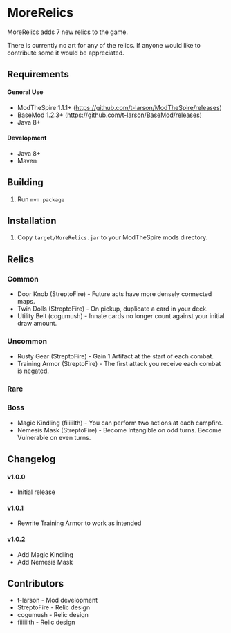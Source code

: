# MoreRelics #
MoreRelics adds 7 new relics to the game.

There is currently no art for any of the relics. If anyone would like to contribute some it would be appreciated.

## Requirements ##
#### General Use ####
* ModTheSpire 1.1.1+ (https://github.com/t-larson/ModTheSpire/releases)
* BaseMod 1.2.3+ (https://github.com/t-larson/BaseMod/releases)
* Java 8+

#### Development ####
* Java 8+
* Maven

## Building ##
1. Run `mvn package`

## Installation ##
1. Copy `target/MoreRelics.jar` to your ModTheSpire mods directory.

## Relics ##
### Common ###
* Door Knob (StreptoFire) - Future acts have more densely connected maps.
* Twin Dolls (StreptoFire) - On pickup, duplicate a card in your deck.
* Utility Belt (cogumush) - Innate cards no longer count against your initial draw amount.

### Uncommon ###
* Rusty Gear (StreptoFire) - Gain 1 Artifact at the start of each combat.
* Training Armor (StreptoFire) - The first attack you receive each combat is negated.

### Rare ###

### Boss ###
* Magic Kindling (fiiiiilth) - You can perform two actions at each campfire.
* Nemesis Mask (StreptoFire) - Become Intangible on odd turns. Become Vulnerable on even turns.

## Changelog ##
#### v1.0.0 ####
* Initial release

#### v1.0.1 ####
* Rewrite Training Armor to work as intended

#### v1.0.2 ####
* Add Magic Kindling
* Add Nemesis Mask

## Contributors ##
* t-larson - Mod development
* StreptoFire - Relic design
* cogumush - Relic design
* fiiiiilth - Relic design